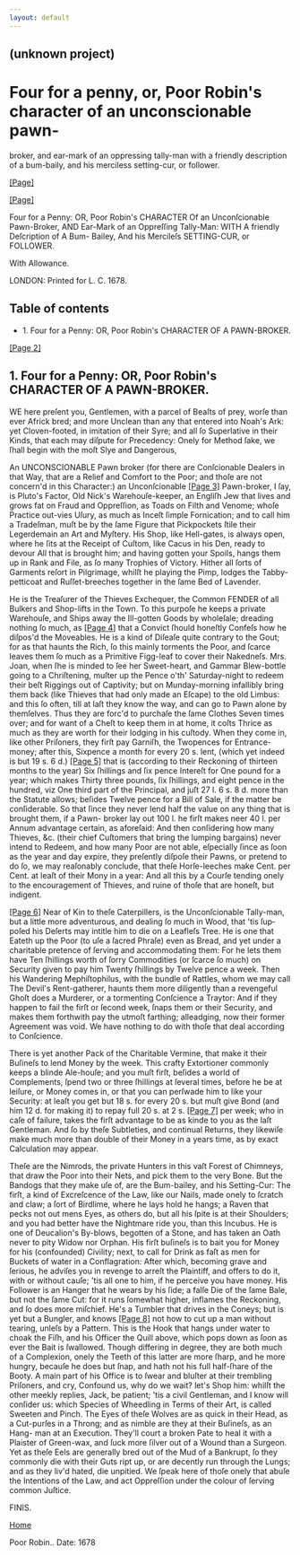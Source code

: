 ```yaml
---
layout: default
---
```

## (unknown project)

# Four for a penny, or, Poor Robin's character of an unconscionable pawn-
broker, and ear-mark of an oppressing tally-man with a friendly description of
a bum-baily, and his merciless setting-cur, or follower.

[[Page]](http://eebo.chadwyck.com/downloadtiff?vid=95646&page=1)

[[Page]](http://eebo.chadwyck.com/downloadtiff?vid=95646&page=1)

Four for a Penny: OR, Poor Robin's CHARACTER Of an Unconſcionable Pawn-Broker,
AND Ear-Mark of an Oppreſſing Tally-Man: WITH A friendly Deſcription of A Bum-
Bailey, And his Mercileſs SETTING-CUR, or FOLLOWER.

With Allowance.

LONDON: Printed for L. C. 1678.

## Table of contents

  * 1\. Four for a Penny: OR, Poor Robin's CHARACTER OF A PAWN-BROKER.

[[Page 2]](http://eebo.chadwyck.com/downloadtiff?vid=95646&page=2)

## 1\. Four for a Penny: OR, Poor Robin's CHARACTER OF A PAWN-BROKER.

WE here preſent you, Gentle­men, with a parcel of Beaſts of prey, worſe than
ever A­frick bred; and more Unclean than any that entered into Noah's Ark: yet
Cloven-footed, in imitation of their Syre; and all ſo Superlative in their
Kinds, that each may diſpute for Precedency: Onely for Method ſake, we ſhall
begin with the moſt Slye and Dangerous,

An UNCONSCIONABLE Pawn broker (for there are Conſcionable Dealers in that Way,
that are a Relief and Comfort to the Poor; and thoſe are not concern'd in this
Character:) an Unconſcionable [[Page
3]](http://eebo.chadwyck.com/downloadtiff?vid=95646&page=2) Pawn-broker, I
ſay, is Pluto's Factor, Old Nick's Warehouſe-keeper, an Engliſh Jew that lives
and grows fat on Fraud and Op­preſſion, as Toads on Filth and Venome; whoſe
Practice out-vies Uſury, as much as Inceſt ſimple Fornication; and to call him
a Tradeſman, muſt be by the ſame Figure that Pickpockets ſtile their
Legerdemain an Art and Myſtery. His Shop, like Hell-gates, is always open,
where he ſits at the Receipt of Cuſtom, like Cacus in his Den, ready to devour
All that is brought him; and having gotten your Spoils, hangs them up in Rank
and File, as ſo many Trophies of Victory. Hither all ſorts of Garments reſort
in Pilgrimage, whilſt he playing the Pimp, lodges the Tabby-petticoat and
Ruſſet-breeches together in the ſame Bed of Lavender.

He is the Treaſurer of the Thieves Ex­chequer, the Common FENDER of all
Bulkers and Shop-lifts in the Town. To this purpoſe he keeps a private
Warehouſe, and Ships away the Ill-gotten Goods by wholeſale; dreading nothing
ſo much, as [[Page 4]](http://eebo.chadwyck.com/downloadtiff?vid=95646&page=3)
that a Convict ſhould honeſtly Confeſs how he diſpos'd the Moveables. He is a
kind of Diſeaſe quite contrary to the Gout; for as that haunts the Rich, ſo
this mainly torments the Poor, and ſcarce leaves them ſo much as a Primitive
Figg-leaf to cover their Nakedneſs. Mrs. Joan, when ſhe is minded to ſee her
Sweet-heart, and Gam­mar Blew-bottle going to a Chriſtening, muſter up the
Pence o'th' Saturday-night to redeem their beſt Riggings out of Cap­tivity;
but on Munday-morning infallibly bring them back (like Thieves that had on­ly
made an Eſcape) to the old Limbus: and this ſo often, till at laſt they know
the way, and can go to Pawn alone by themſelves. Thus they are forc'd to
purchaſe the ſame Clothes Seven times over; and for want of a Cheſt to keep
them in at home, it coſts Thrice as much as they are worth for their lodging
in his cuſtody. When they come in, like other Priſoners, they firſt pay
Gar­niſh, the Twopences for Entrance-money; after this, Sixpence a month for
every 20 s. lent, (which yet indeed is but 19 s. 6 d.) [[Page
5]](http://eebo.chadwyck.com/downloadtiff?vid=95646&page=3) that is (according
to their Reckoning of thirteen months to the year) Six ſhillings and ſix pence
Intereſt for One pound for a year; which makes Thirty three pounds, ſix
ſhillings, and eight pence in the hun­dred, viz One third part of the
Principal, and juſt 27 l. 6 s. 8 d. more than the Sta­tute allows; beſides
Twelve pence for a Bill of Sale, if the matter be conſiderable. So that ſince
they never lend half the value on any thing that is brought them, if a Pawn-
broker lay out 100 l. he firſt makes neer 40 l. per Annum advantage certain,
as aforeſaid: And then conſidering how many Thieves, &c. (their chief
Cuſtomers that bring the lumping bargains) never in­tend to Redeem, and how
many Poor are not able, eſpecially ſince as ſoon as the year and day expire,
they preſently diſ­poſe their Pawns, or pretend to do ſo, we may reaſonably
conclude, that theſe Horſe-leeches make Cent. per Cent. at leaſt of their Mony
in a year: And all this by a Courſe tending onely to the encouragement of
Thieves, and ruine of thoſe that are ho­neſt, but indigent.

[[Page 6]](http://eebo.chadwyck.com/downloadtiff?vid=95646&page=4) Near of Kin
to theſe Caterpillers, is the Un­conſcionable Tally-man, but a little more
adventu­rous, and dealing ſo much in Wood, that 'tis ſup­poſed his Deſerts may
intitle him to die on a Leaf­leſs Tree. He is one that Eateth up the Poor (to
uſe a ſacred Phraſe) even as Bread, and yet under a charitable pretence of
ſerving and accommoda­ting them: For he lets them have Ten ſhillings worth of
ſorry Commodities (or ſcarce ſo much) on Security given to pay him Twenty
ſhillings by Twelve pence a week. Then his Wandering Me­phiſtophilus, with the
bundle of Rattles, whom we may call The Devil's Rent-gatherer, haunts them
more diligently than a revengeful Ghoſt does a Murderer, or a tormenting
Conſcience a Tray­tor: And if they happen to fail the firſt or ſecond week,
ſnaps them or their Security, and makes them forthwith pay the utmoſt
farthing; allead­ging, now their former Agreement was void. We have nothing to
do with thoſe that deal according to Conſcience.

There is yet another Pack of the Charitable Vermine, that make it their
Buſineſs to lend Mo­ney by the week. This crafty Extortioner com­monly keeps a
blinde Ale-houſe; and you muſt firſt, beſides a world of Complements, ſpend
two or three ſhillings at ſeveral times, before he be at leiſure, or Money
comes in, or that you can per­ſwade him to like your Security: at leaſt you
get but 18 s. for every 20 s. but muſt give Bond (and him 12 d. for making it)
to repay full 20 s. at 2 s. [[Page
7]](http://eebo.chadwyck.com/downloadtiff?vid=95646&page=4) per week; who in
caſe of failure, takes the firſt advantage to be as kinde to you as the laſt
Gentle­man. And ſo by theſe Subtleties, and continual Returns, they likewiſe
make much more than double of their Money in a years time, as by ex­act
Calculation may appear.

Theſe are the Nimrods, the private Hunters in this vaſt Forest of Chimneys,
that draw the Poor into their Nets, and pick them to the very Bone. But the
Bandogs that they make uſe of, are the Bum-bailey, and his Setting-Cur: The
firſt, a kind of Excreſcence of the Law, like our Nails, made onely to ſcratch
and claw; a ſort of Birdlime, where he lays hold he hangs; a Raven that pecks
not out mens Eyes, as others do, but all his ſpite is at their Shoulders; and
you had better have the Night­mare ride you, than this Incubus. He is one of
Deu­calion's By-blows, begotten of a Stone, and has ta­ken an Oath never to
pity Widow nor Orphan. His firſt buſineſs is to bait you for Money for his
(con­founded) Civility; next, to call for Drink as faſt as men for Buckets of
water in a Conflagration: Af­ter which, becoming grave and ſerious, he adviſes
you in revenge to arreſt the Plaintiff, and offers to do it, with or without
cauſe; 'tis all one to him, if he perceive you have money. His Follower is an
Hanger that he wears by his ſide; a falſe Die of the ſame Bale, but not the
ſame Cut: for it runs ſomewhat higher, inflames the Reckoning, and ſo does
more miſchief. He's a Tumbler that drives in the Coneys; but is yet but a
Bungler, and knows [[Page
8]](http://eebo.chadwyck.com/downloadtiff?vid=95646&page=5) not how to cut up
a man without tearing, unleſs by a Pattern. This is the Hook that hangs under
wa­ter to choak the Fiſh, and his Officer the Quill a­bove, which pops down as
ſoon as ever the Bait is ſwallowed. Though differing in degree, they are both
much of a Complexion, onely the Teeth of this latter are more ſharp, and he
more hungry, becauſe he does but ſnap, and hath not his full half-ſhare of the
Booty. A main part of his Office is to ſwear and bluſter at their trembling
Priſoners, and cry, Confound us, why do we wait? let's Shop him: whilſt the
other meekly replies, Jack, be patient; 'tis a civil Gentleman, and I know
will conſider us: which Species of Wheedling in Terms of their Art, is called
Sweeten and Pinch. The Eyes of theſe Wolves are as quick in their Head, as a
Cut-purſes in a Throng; and as nimble are they at their Buſineſs, as an Hang-
man at an Exe­cution. They'll court a broken Pate to heal it with a Plaister
of Green-wax, and ſuck more ſilver out of a Wound than a Surgeon. Yet as theſe
Eels are generally bred out of the Mud of a Ban­krupt, ſo they commonly die
with their Guts ript up, or are decently run through the Lungs; and as they
liv'd hated, die unpitied. We ſpeak here of thoſe onely that abuſe the
Intentions of the Law, and act Oppreſſion under the colour of ſerving common
Juſtice.

FINIS.

[Home](/)

Poor Robin.. Date: 1678  

